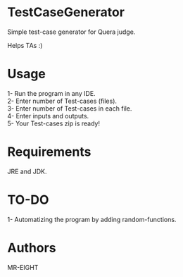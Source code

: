 # TestCaseGenerator

Simple test-case generator for Quera judge.  

Helps TAs :)  



# Usage
1- Run the program in any IDE.   
2- Enter number of Test-cases (files).   
3- Enter number of Test-cases in each file.  
4- Enter inputs and outputs.  
5- Your Test-cases zip is ready!  

# Requirements
JRE and JDK.
  
# TO-DO
1- Automatizing the program by adding random-functions.


# Authors
MR-EIGHT